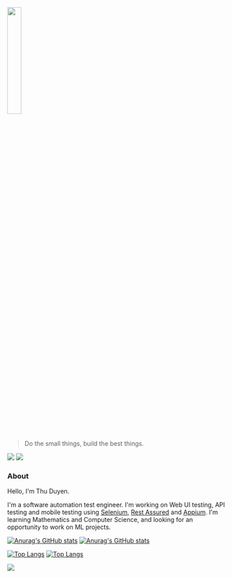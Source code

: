 <img src="https://scontent.fsgn5-12.fna.fbcdn.net/v/t39.30808-6/273016505_3126543380959498_3108587536232685403_n.jpg?_nc_cat=102&ccb=1-5&_nc_sid=a4a2d7&_nc_ohc=lh7E1L-q2sMAX-yvKcg&_nc_ht=scontent.fsgn5-12.fna&oh=00_AT9Gr2JhwYIhgo9Kah_Bv9IiYl3pucNPXrAOD-HyTzNrlQ&oe=62309EE0" width=25% height=25%>

>Do the small things, build the best things.

![](https://komarev.com/ghpvc/?username=thuduyen07)
![](https://komarev.com/ghpvc/?username=DuyenNguyenEPAM)

### About
Hello, I'm Thu Duyen. 

I'm a software automation test engineer. I'm working on Web UI testing, API testing and mobile testing using [Selenium](https://www.selenium.dev/), [Rest Assured](https://github.com/rest-assured/rest-assured) and [Appium](https://appium.io/).
I'm learning Mathematics and Computer Science, and looking for an opportunity to work on ML projects.


[![Anurag's GitHub stats](https://github-readme-stats.vercel.app/api?username=thuduyen07)](https://github.com/anuraghazra/github-readme-stats&show_icons=true)
[![Anurag's GitHub stats](https://github-readme-stats.vercel.app/api?username=DuyenNguyenEPAM)](https://github.com/anuraghazra/github-readme-stats&show_icons=true)

[![Top Langs](https://github-readme-stats.vercel.app/api/top-langs/?username=thuduyen07&langs_count=4&layout=compact)](https://github.com/anuraghazra/github-readme-stats)
[![Top Langs](https://github-readme-stats.vercel.app/api/top-langs/?username=DuyenNguyenEPAM&langs_count=4&layout=compact)](https://github.com/anuraghazra/github-readme-stats)

![](https://github-profile-summary-cards.vercel.app/api/cards/profile-details?username=thuduyen07&theme=nord_bright)


<!--
**Reference**
1. https://rahuldkjain.github.io/gh-profile-readme-generator/
2. https://github.com/antonkomarev/github-profile-views-counter
3. https://github.com/gautamkrishnar/blog-post-workflow
4. [Làm đẹp Github Profile với README.md (kaopiz.com)](https://kipalog.kaopiz.com/posts/Lam-dep-Github-Profile-voi-README-md)
5. [Basic writing and formatting syntax - GitHub Docs](https://docs.github.com/en/get-started/writing-on-github/getting-started-with-writing-and-formatting-on-github/basic-writing-and-formatting-syntax)
6. [emoji-cheat-sheet/README.md at master · ikatyang/emoji-cheat-sheet (github.com)](https://github.com/ikatyang/emoji-cheat-sheet/blob/master/README.md)
7. [github-readme-stats/readme.md at master · anuraghazra/github-readme-stats](https://github.com/anuraghazra/github-readme-stats/blob/master/readme.md#customization)
-->
